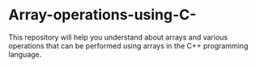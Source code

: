 # Array-operations-using-C-
This repository will help you understand about arrays and various operations that can be performed using arrays in the C++ programming language.
